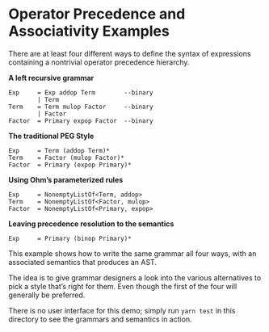 # Operator Precedence and Associativity Examples

There are at least four different ways to define the syntax of expressions containing a nontrivial operator precedence hierarchy.

**A left recursive grammar**

```
Exp     = Exp addop Term        --binary
        | Term
Term    = Term mulop Factor     --binary
        | Factor
Factor  = Primary expop Factor  --binary
```

**The traditional PEG Style**

```
Exp     = Term (addop Term)*
Term    = Factor (mulop Factor)*
Factor  = Primary (expop Primary)*
```

**Using Ohm’s parameterized rules**

```
Exp     = NonemptyListOf<Term, addop>
Term    = NonemptyListOf<Factor, mulop>
Factor  = NonemptyListOf<Primary, expop>
```

**Leaving precedence resolution to the semantics**

```
Exp     = Primary (binop Primary)*
```

This example shows how to write the same grammar all four ways, with an associated semantics that produces an AST.

The idea is to give grammar designers a look into the various alternatives to pick a style that’s right for them. Even though the first of the four will generally be preferred.

There is no user interface for this demo; simply run `yarn test` in this directory to see the grammars and semantics in action.
